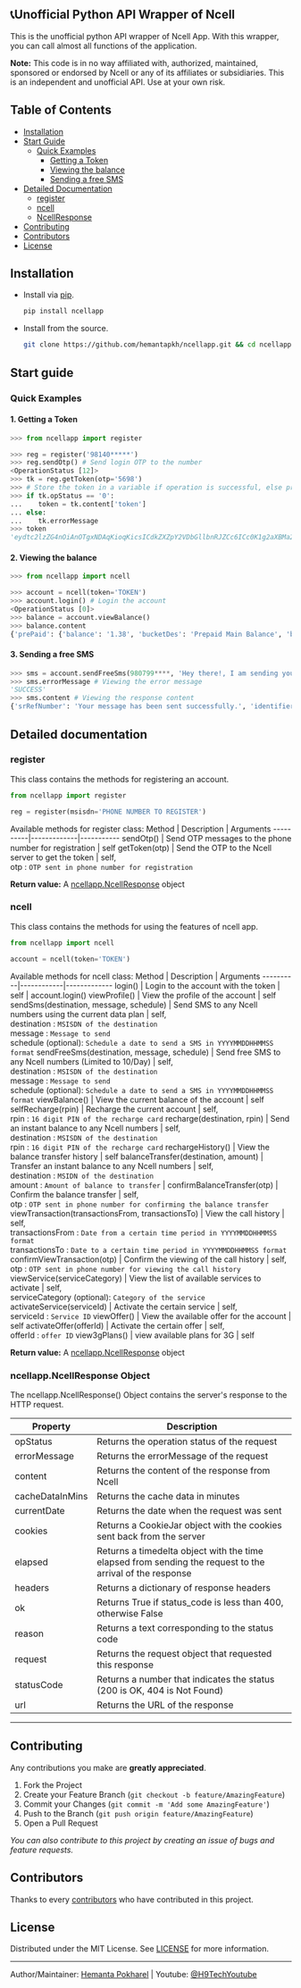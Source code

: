 ## 📞Unofficial Python API Wrapper of Ncell

This is the unofficial python API wrapper of Ncell App. With this wrapper, you can call almost all functions of the application.

**Note:** This code is in no way affiliated with, authorized, maintained, sponsored or endorsed by Ncell or any of its affiliates or subsidiaries. This is an independent and unofficial API. Use at your own risk.

## Table of Contents
- [Installation](#installation)
- [Start Guide](#start-guide)
   - [Quick Examples](#quick-examples)    
     - [Getting a Token](#1-getting-a-token)
     - [Viewing the balance](#2-viewing-the-balance)
     - [Sending a free SMS](#3-sending-a-free-sms)
- [Detailed Documentation](#detailed-documentation)
   - [register](#register)      
   - [ncell](#ncell)
   - [NcellResponse](#ncellappncellresponse-object)
- [Contributing](#contributing)
- [Contributors](#contributors)
- [License](#license)

## Installation
- Install via [pip](https://www.pypi.org/project/ncellapp).
    ```bash
    pip install ncellapp
    ```

- Install from the source.
    ```bash
    git clone https://github.com/hemantapkh/ncellapp.git && cd ncellapp && python setup.py install
    ```

## Start guide

### Quick Examples

#### 1. Getting a Token

```python
>>> from ncellapp import register

>>> reg = register('98140*****')
>>> reg.sendOtp() # Send login OTP to the number
<OperationStatus [12]>
>>> tk = reg.getToken(otp='5698')
>>> # Store the token in a variable if operation is successful, else print the error message
>>> if tk.opStatus == '0': 
...    token = tk.content['token']
... else:
...    tk.errorMessage
>>> token
'eydtc2lzZG4nOiAnOTgxNDAqKioqKicsICdkZXZpY2VDbGllbnRJZCc6ICc0K1g2aXBMa2M3aFJjc1RNTmxIZ29weXFaWkJmUHBYcHBRbEg4cnNPSWFqRjBOcFhKMlZldUE3cmpIWXVEOHJ5J30='
```

#### 2. Viewing the balance
```python
>>> from ncellapp import ncell

>>> account = ncell(token='TOKEN')
>>> account.login() # Login the account
<OperationStatus [0]> 
>>> balance = account.viewBalance()
>>> balance.content
{'prePaid': {'balance': '1.38', 'bucketDes': 'Prepaid Main Balance', 'balanceChange': '2000', 'validity': '2037-01-01', 'unit': 'Rs.', 'unitPosition': 'PREFIX'}, 'notification': {'name': 'Balance Notification', 'descrption': 'Your account balance is less than Rs. 16  ', 'imageUrl': '/mc/images/1.jpg', 'actionUrl': '/mc/images/1.jpg', 'isActionable': 'Y'}}
```

#### 3. Sending a free SMS
```python
>>> sms = account.sendFreeSms(980799****, 'Hey there!, I am sending you an SMS with Python!')
>>> sms.errorMessage # Viewing the error message
'SUCCESS'
>>> sms.content # Viewing the response content
{'srRefNumber': 'Your message has been sent successfully.', 'identifier': 'SENDSMS'}
```

## Detailed documentation


### register
This class contains the methods for registering an account.
```python
from ncellapp import register

reg = register(msisdn='PHONE NUMBER TO REGISTER')
```
Available methods for register class:
 Method   | Description | Arguments 
----------|-------------|-----------
sendOtp()  | Send OTP messages to the phone number for registration | self 
getToken(otp)     | Send the OTP to the Ncell server to get the token | self,<br>otp : `OTP sent in phone number for registration` 

**Return value:** A [ncellapp.NcellResponse](#ncellappncellresponse-object) object

### ncell
This class contains the methods for using the features of ncell app.
```python
from ncellapp import ncell

account = ncell(token='TOKEN')
```
Available methods for ncell class:
 Method   | Description  | Arguments
----------|------------|-------------
login()   | Login to the account with the token | self | account.login()
viewProfile() | View the profile of the account | self 
sendSms(destination, message, schedule) | Send SMS to any Ncell numbers using the current data plan | self, <br>destination : `MSISDN of the destination`<br> message : `Message to send`<br> schedule (optional): `Schedule a date to send a SMS in YYYYMMDDHHMMSS format`
sendFreeSms(destination, message, schedule) | Send free SMS to any Ncell numbers (Limited to 10/Day) |  self, <br>destination : `MSISDN of the destination`<br> message : `Message to send`<br> schedule (optional): `Schedule a date to send a SMS in YYYYMMDDHHMMSS format`
viewBalance() | View the current balance of the account | self
selfRecharge(rpin) | Recharge the current account | self,<br>rpin : `16 digit PIN of the recharge card`
recharge(destination, rpin) | Send an instant balance to any Ncell numbers | self, <br>destination : `MSISDN of the destination`<br>rpin : `16 digit PIN of the recharge card`
rechargeHistory() | View the balance transfer history | self
balanceTransfer(destination, amount) | Transfer an instant balance to any Ncell numbers | self, <br>destination : `MSIDN of the destination`<br>amount : `Amount of balance to transfer` | 
confirmBalanceTransfer(otp) | Confirm the balance transfer | self, <br>otp : `OTP sent in phone number for confirming the balance transfer`
viewTransaction(transactionsFrom, transactionsTo) | View the call history | self,<br>transactionsFrom : `Date from a certain time period in YYYYMMDDHHMMSS format`<br>transactionsTo : `Date to a certain time period in YYYYMMDDHHMMSS format`
confirmViewTransaction(otp) | Confirm the viewing of the call history | self, <br>otp : `OTP sent in phone number for viewing the call history`
viewService(serviceCategory) | View the list of available services to activate | self,<br>serviceCategory (optional): `Category of the service` 
activateService(serviceId) | Activate the certain service | self,<br>serviceId : `Service ID`
viewOffer() | View the available offer for the account | self
activateOffer(offerId) | Activate the certain offer | self,<br>offerId : `offer ID`
view3gPlans() | view available plans for 3G | self

**Return value:** A [ncellapp.NcellResponse](#ncellappncellresponse-object) object

### ncellapp.NcellResponse Object
The ncellapp.NcellResponse() Object contains the server's response to the HTTP request.

Property   | Description
----------|-------------
opStatus   | Returns the operation status of the request
errorMessage | Returns the errorMessage of the request
content | Returns the content of the response from Ncell
cacheDataInMins | Returns the cache data in minutes
currentDate | Returns the date when the request was sent
cookies | Returns a CookieJar object with the cookies sent back from the server
elapsed | Returns a timedelta object with the time elapsed from sending the request to the arrival of the response
headers | Returns a dictionary of response headers
ok | Returns True if status_code is less than 400, otherwise False
reason | Returns a text corresponding to the status code
request | Returns the request object that requested this response
statusCode | Returns a number that indicates the status (200 is OK, 404 is Not Found)
url | Returns the URL of the response

----

## Contributing

Any contributions you make are **greatly appreciated**.

1. Fork the Project
2. Create your Feature Branch (`git checkout -b feature/AmazingFeature`)
3. Commit your Changes (`git commit -m 'Add some AmazingFeature'`)
4. Push to the Branch (`git push origin feature/AmazingFeature`)
5. Open a Pull Request

*You can also contribute to this project by creating an issue of bugs and feature requests.*

## Contributors
Thanks to every [contributors](https://github.com/hemantapkh/ncellapp/blob/main/contributors.md) who have contributed in this project.

## License

Distributed under the MIT License. See [LICENSE](https://github.com/hemantapkh/ncellapp/blob/main/LICENSE) for more information.

-----
Author/Maintainer: [Hemanta Pokharel](https://github.com/hemantapkh/) | Youtube: [@H9TechYoutube](https://youtube.com/h9techyoutube)

